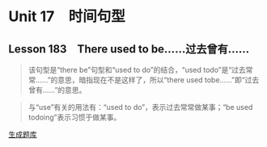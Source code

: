 ﻿ # Unit 17　时间句型
 ## Lesson 183　There used to be……过去曾有……
 
> 该句型是“there be”句型和“used to do”的结合，“used todo”是“过去常常……”的意思，暗指现在不是这样了，所以“there used tobe……”即“过去曾有……”的意思。

> 与“use”有关的用法有：“used to do”，表示过去常常做某事；“be used todoing”表示习惯于做某事。


 [生成题库](./question/f183.json)